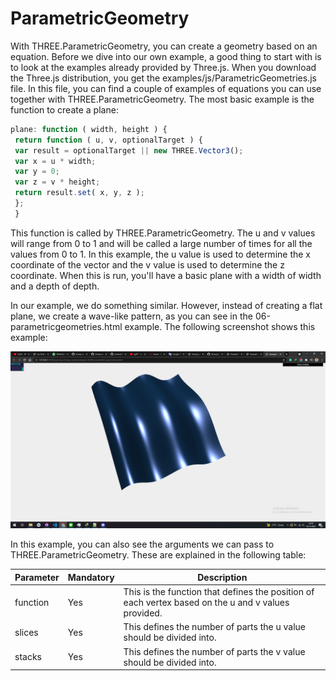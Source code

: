 # ParametricGeometry

With THREE.ParametricGeometry, you can create a geometry based on an equation. Before we dive into our own example, a good thing to start with is to look at the examples already provided by Three.js. When you download the Three.js distribution, you get the examples/js/ParametricGeometries.js file. In this file, you can find a couple of examples of equations you can use together with THREE.ParametricGeometry. The most basic example is the function to create a plane:

```js
plane: function ( width, height ) {
 return function ( u, v, optionalTarget ) {
 var result = optionalTarget || new THREE.Vector3();
 var x = u * width;
 var y = 0;
 var z = v * height;
 return result.set( x, y, z );
 };
 }
```

This function is called by THREE.ParametricGeometry. The u and v values will range from 0 to 1 and will be called a large number of times for all the values from 0 to 1. In this example, the u value is used to determine the x coordinate of the vector and the v value is used to determine the z coordinate. When this is run, you'll have a basic plane with a width of width and a depth of depth.

In our example, we do something similar. However, instead of creating a flat plane, we create a wave-like pattern, as you can see in the 06-parametricgeometries.html example. The following screenshot shows this example:

<a href="../learning-threejs-master/chapter-06/06-parametric-geometries.html">
  <img src="../img/5.6.png">
</a>

In this example, you can also see the arguments we can pass
to THREE.ParametricGeometry. These are explained in the following table:

| Parameter | Mandatory | Description                                                                                         |
| --------- | --------- | --------------------------------------------------------------------------------------------------- |
| function  | Yes       | This is the function that defines the position of each vertex based on the u and v values provided. |
| slices    | Yes       | This defines the number of parts the u value should be divided into.                                |
| stacks    | Yes       | This defines the number of parts the v value should be divided into.                                |
